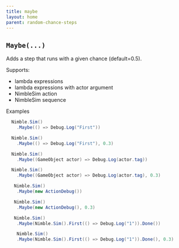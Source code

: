 ```yaml
---
title: maybe
layout: home
parent: random-chance-steps
---
```


## `Maybe(...)`

Adds a step that runs with a given chance (default=0.5).

Supports:
  - lambda expressions
  - lambda expressions with actor argument
  - NimbleSim action
  - NimbleSim sequence

Examples

```csharp
  Nimble.Sim()
    .Maybe(() => Debug.Log("First"))

  Nimble.Sim()
    .Maybe(() => Debug.Log("First"), 0.3)
```

```csharp
  Nimble.Sim()
    .Maybe((GameObject actor) => Debug.Log(actor.tag))

  Nimble.Sim()
    .Maybe((GameObject actor) => Debug.Log(actor.tag), 0.3)
```

```csharp
   Nimble.Sim()
    .Maybe(new ActionDebug())

   Nimble.Sim()
    .Maybe(new ActionDebug(), 0.3)
```

```csharp
   Nimble.Sim()
    .Maybe(Nimble.Sim().First(() => Debug.Log("1")).Done())

    Nimble.Sim()
    .Maybe(Nimble.Sim().First(() => Debug.Log("1")).Done(), 0.3)
```